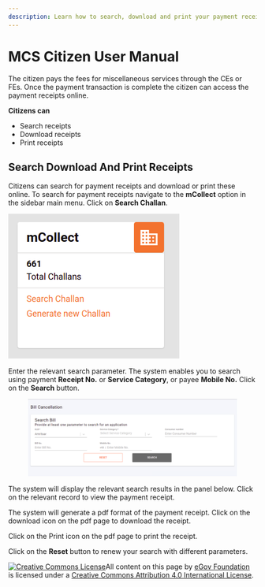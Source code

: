 ```yaml
---
description: Learn how to search, download and print your payment receipts
---
```


# MCS Citizen User Manual

The citizen pays the fees for miscellaneous services through the CEs or FEs. Once the payment transaction is complete the citizen can access the payment receipts online.

**Citizens can**

* Search receipts
* Download receipts
* Print receipts

## **Search Download And Print Receipts**

Citizens can search for payment receipts and download or print these online. To search for payment receipts navigate to the **mCollect** option in the sidebar main menu. Click on **Search Challan**.

![](<../../../../.gitbook/assets/image (330).png>)

Enter the relevant search parameter. The system enables you to search using payment **Receipt No.** or **Service Category**, or payee **Mobile No.** Click on the **Search** button.

<figure><img src="../../../../.gitbook/assets/image (213).png" alt=""><figcaption></figcaption></figure>

The system will display the relevant search results in the panel below. Click on the relevant record to view the payment receipt.

The system will generate a pdf format of the payment receipt. Click on the download icon on the pdf page to download the receipt.

Click on the Print icon on the pdf page to print the receipt.

Click on the **Reset** button to renew your search with different parameters.

[![Creative Commons License](https://i.creativecommons.org/l/by/4.0/80x15.png)](http://creativecommons.org/licenses/by/4.0/)All content on this page by [eGov Foundation ](https://egov.org.in/)is licensed under a [Creative Commons Attribution 4.0 International License](http://creativecommons.org/licenses/by/4.0/).

